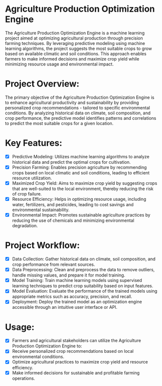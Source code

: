 # Agriculture Production Optimization Engine
The Agriculture Production Optimization Engine is a machine learning project aimed at optimizing agricultural production through precision farming techniques. By leveraging predictive modeling using machine learning algorithms, the project suggests the most suitable crops to grow based on available climatic and soil conditions. This approach enables farmers to make informed decisions and maximize crop yield while minimizing resource usage and environmental impact.

# Project Overview:
The primary objective of the Agriculture Production Optimization Engine is to enhance agricultural productivity and sustainability by providing personalized crop recommendations -  tailored to specific environmental conditions. By analyzing historical data on climate, soil composition, and crop performance, the predictive model identifies patterns and correlations to predict the most suitable crops for a given location.

# Key Features:
- [x] Predictive Modeling: Utilizes machine learning algorithms to analyze historical data and predict the optimal crops for cultivation.
- [x] Precision Farming: Enables precision agriculture by recommending crops based on local climatic and soil conditions, leading to efficient resource utilization.
- [x] Maximized Crop Yield: Aims to maximize crop yield by suggesting crops that are well-suited to the local environment, thereby reducing the risk of crop failure.
- [x] Resource Efficiency: Helps in optimizing resource usage, including water, fertilizers, and pesticides, leading to cost savings and environmental sustainability.
- [x] Environmental Impact: Promotes sustainable agriculture practices by reducing the use of chemicals and minimizing environmental degradation.

# Project Workflow:
- [x] Data Collection: Gather historical data on climate, soil composition, and crop performance from relevant sources.
- [x] Data Preprocessing: Clean and preprocess the data to remove outliers, handle missing values, and prepare it for model training.
- [x] Model Training: Train machine learning models using supervised learning techniques to predict crop suitability based on input features.
- [x] Model Evaluation: Evaluate the performance of the trained models using appropriate metrics such as accuracy, precision, and recall.
- [x] Deployment: Deploy the trained model as an optimization engine accessible through an intuitive user interface or API.

# Usage:
- [x] Farmers and agricultural stakeholders can utilize the Agriculture Production Optimization Engine to:
- [x] Receive personalized crop recommendations based on local environmental conditions.
- [x] Optimize agricultural practices to maximize crop yield and resource efficiency.
- [x] Make informed decisions for sustainable and profitable farming operations.
